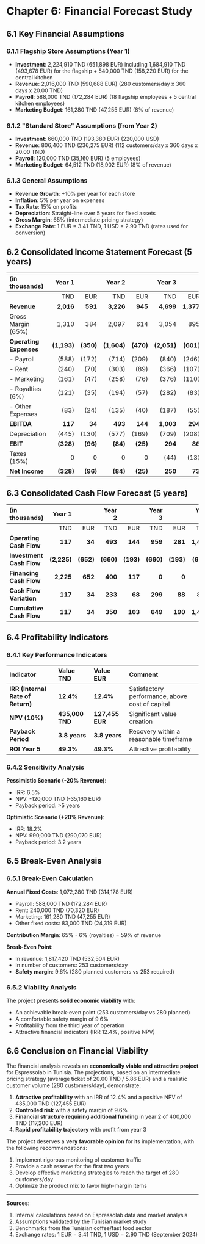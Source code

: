 # Chapter 6: Financial Forecast Study

## 6.1 Key Financial Assumptions

### 6.1.1 Flagship Store Assumptions (Year 1)

- **Investment**: 2,224,910 TND (651,898 EUR) including 1,684,910 TND (493,678 EUR) for the flagship + 540,000 TND (158,220 EUR) for the central kitchen
- **Revenue**: 2,016,000 TND (590,688 EUR) (280 customers/day x 360 days x 20.00 TND)
- **Payroll**: 588,000 TND (172,284 EUR) (18 flagship employees + 5 central kitchen employees)
- **Marketing Budget**: 161,280 TND (47,255 EUR) (8% of revenue)

### 6.1.2 "Standard Store" Assumptions (from Year 2)

- **Investment**: 660,000 TND (193,380 EUR) (220,000 USD)
- **Revenue**: 806,400 TND (236,275 EUR) (112 customers/day x 360 days x 20.00 TND)
- **Payroll**: 120,000 TND (35,160 EUR) (5 employees)
- **Marketing Budget**: 64,512 TND (18,902 EUR) (8% of revenue)

### 6.1.3 General Assumptions

- **Revenue Growth**: +10% per year for each store
- **Inflation**: 5% per year on expenses
- **Tax Rate**: 15% on profits
- **Depreciation**: Straight-line over 5 years for fixed assets
- **Gross Margin**: 65% (intermediate pricing strategy)
- **Exchange Rate**: 1 EUR = 3.41 TND, 1 USD = 2.90 TND (rates used for conversion)

## 6.2 Consolidated Income Statement Forecast (5 years)

| (in thousands) | Year 1 |  | Year 2 |  | Year 3 |  | Year 4 |  | Year 5 |  |
| :--- | ---: | ---: | ---: | ---: | ---: | ---: | ---: | ---: | ---: | ---: |
|  | TND | EUR | TND | EUR | TND | EUR | TND | EUR | TND | EUR |
| **Revenue** | **2,016** | **591** | **3,226** | **945** | **4,699** | **1,377** | **6,344** | **1,859** | **8,165** | **2,392** |
| Gross Margin (65%) | 1,310 | 384 | 2,097 | 614 | 3,054 | 895 | 4,124 | 1,208 | 5,307 | 1,555 |
| **Operating Expenses** | **(1,193)** | **(350)** | **(1,604)** | **(470)** | **(2,051)** | **(601)** | **(2,533)** | **(742)** | **(3,044)** | **(892)** |
| - Payroll | (588) | (172) | (714) | (209) | (840) | (246) | (966) | (283) | (1,092) | (320) |
| - Rent | (240) | (70) | (303) | (89) | (366) | (107) | (429) | (126) | (492) | (144) |
| - Marketing | (161) | (47) | (258) | (76) | (376) | (110) | (508) | (149) | (653) | (191) |
| - Royalties (6%) | (121) | (35) | (194) | (57) | (282) | (83) | (381) | (112) | (490) | (144) |
| - Other Expenses | (83) | (24) | (135) | (40) | (187) | (55) | (249) | (73) | (317) | (93) |
| **EBITDA** | **117** | **34** | **493** | **144** | **1,003** | **294** | **1,591** | **466** | **2,263** | **663** |
| Depreciation | (445) | (130) | (577) | (169) | (709) | (208) | (841) | (246) | (973) | (285) |
| **EBIT** | **(328)** | **(96)** | **(84)** | **(25)** | **294** | **86** | **750** | **220** | **1,290** | **378** |
| Taxes (15%) | 0 | 0 | 0 | 0 | (44) | (13) | (112) | (33) | (194) | (57) |
| **Net Income** | **(328)** | **(96)** | **(84)** | **(25)** | **250** | **73** | **638** | **187** | **1,096** | **321** |

## 6.3 Consolidated Cash Flow Forecast (5 years)

| (in thousands) | Year 1 |  | Year 2 |  | Year 3 |  | Year 4 |  | Year 5 |  |
| :--- | ---: | ---: | ---: | ---: | ---: | ---: | ---: | ---: | ---: | ---: |
|  | TND | EUR | TND | EUR | TND | EUR | TND | EUR | TND | EUR |
| **Operating Cash Flow** | **117** | **34** | **493** | **144** | **959** | **281** | **1,479** | **433** | **2,069** | **606** |
| **Investment Cash Flow** | **(2,225)** | **(652)** | **(660)** | **(193)** | **(660)** | **(193)** | **(660)** | **(193)** | **(660)** | **(193)** |
| **Financing Cash Flow** | **2,225** | **652** | **400** | **117** | **0** | **0** | **0** | **0** | **0** | **0** |
| **Cash Flow Variation** | **117** | **34** | **233** | **68** | **299** | **88** | **819** | **240** | **1,409** | **413** |
| **Cumulative Cash Flow** | **117** | **34** | **350** | **103** | **649** | **190** | **1,468** | **430** | **2,877** | **843** |

## 6.4 Profitability Indicators

### 6.4.1 Key Performance Indicators

| Indicator | Value TND | Value EUR | Comment |
| :--- | :--- | :--- | :--- |
| **IRR (Internal Rate of Return)** | **12.4%** | **12.4%** | Satisfactory performance, above cost of capital |
| **NPV (10%)** | **435,000 TND** | **127,455 EUR** | Significant value creation |
| **Payback Period** | **3.8 years** | **3.8 years** | Recovery within a reasonable timeframe |
| **ROI Year 5** | **49.3%** | **49.3%** | Attractive profitability |

### 6.4.2 Sensitivity Analysis

**Pessimistic Scenario (-20% Revenue)**:
- IRR: 6.5%
- NPV: -120,000 TND (-35,160 EUR)
- Payback period: >5 years

**Optimistic Scenario (+20% Revenue)**:
- IRR: 18.2%
- NPV: 990,000 TND (290,070 EUR)
- Payback period: 3.2 years

## 6.5 Break-Even Analysis

### 6.5.1 Break-Even Calculation

**Annual Fixed Costs**: 1,072,280 TND (314,178 EUR)
- Payroll: 588,000 TND (172,284 EUR)
- Rent: 240,000 TND (70,320 EUR)
- Marketing: 161,280 TND (47,255 EUR)
- Other fixed costs: 83,000 TND (24,319 EUR)

**Contribution Margin**: 65% - 6% (royalties) = 59% of revenue

**Break-Even Point**:
- In revenue: 1,817,420 TND (532,504 EUR)
- In number of customers: 253 customers/day
- **Safety margin**: 9.6% (280 planned customers vs 253 required)

### 6.5.2 Viability Analysis

The project presents **solid economic viability** with:
- An achievable break-even point (253 customers/day vs 280 planned)
- A comfortable safety margin of 9.6%
- Profitability from the third year of operation
- Attractive financial indicators (IRR 12.4%, positive NPV)

## 6.6 Conclusion on Financial Viability

The financial analysis reveals an **economically viable and attractive project** for Espressolab in Tunisia. The projections, based on an intermediate pricing strategy (average ticket of 20.00 TND / 5.86 EUR) and a realistic customer volume (280 customers/day), demonstrate:

1. **Attractive profitability** with an IRR of 12.4% and a positive NPV of 435,000 TND (127,455 EUR)
2. **Controlled risk** with a safety margin of 9.6%
3. **Financial structure requiring additional funding** in year 2 of 400,000 TND (117,200 EUR)
4. **Rapid profitability trajectory** with profit from year 3

The project deserves a **very favorable opinion** for its implementation, with the following recommendations:
1. Implement rigorous monitoring of customer traffic
2. Provide a cash reserve for the first two years
3. Develop effective marketing strategies to reach the target of 280 customers/day
4. Optimize the product mix to favor high-margin items

---
**Sources**:
1. Internal calculations based on Espressolab data and market analysis
2. Assumptions validated by the Tunisian market study
3. Benchmarks from the Tunisian coffee/fast food sector
4. Exchange rates: 1 EUR = 3.41 TND, 1 USD = 2.90 TND (September 2024)
